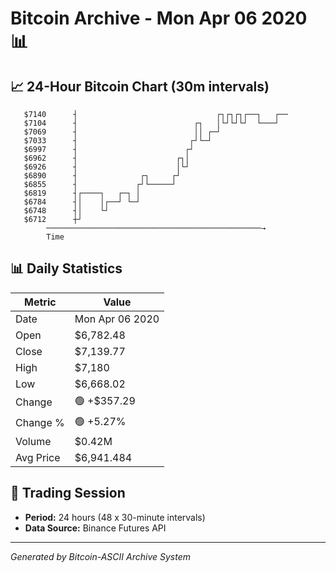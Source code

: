 # Bitcoin Archive - Mon Apr 06 2020 📊

## 📈 24-Hour Bitcoin Chart (30m intervals)

```
   $7140      ┤                               ┌┐┌┐┌┐┌──┐   ┌── 
   $7104      ┤                          ┌┐   │└┘└┘└┘  └───┘   
   $7069      ┤                          ││ ┌─┘                
   $7033      ┤                         ┌┘└─┘                  
   $6997      ┤                        ┌┘                      
   $6962      ┤                      ┌┐│                       
   $6926      ┤                      │└┘                       
   $6890      ┤              ┌┐     ┌┘                         
   $6855      ┤             ┌┘└─────┘                          
   $6819      ┤┌────┐   ┌─┐ │                                  
   $6784      ┤│    │┌──┘ └─┘                                  
   $6748      ┤│    └┘                                         
   $6712      ┼┘                                               
        ────────────────────────────────────────────────→
        Time
```

## 📊 Daily Statistics

| Metric | Value |
|--------|-------|
| Date | Mon Apr 06 2020 |
| Open | $6,782.48 |
| Close | $7,139.77 |
| High | $7,180 |
| Low | $6,668.02 |
| Change | 🟢 +$357.29 |
| Change % | 🟢 +5.27% |
| Volume | $0.42M |
| Avg Price | $6,941.484 |

## 📅 Trading Session

- **Period:** 24 hours (48 x 30-minute intervals)
- **Data Source:** Binance Futures API

---
*Generated by Bitcoin-ASCII Archive System*
